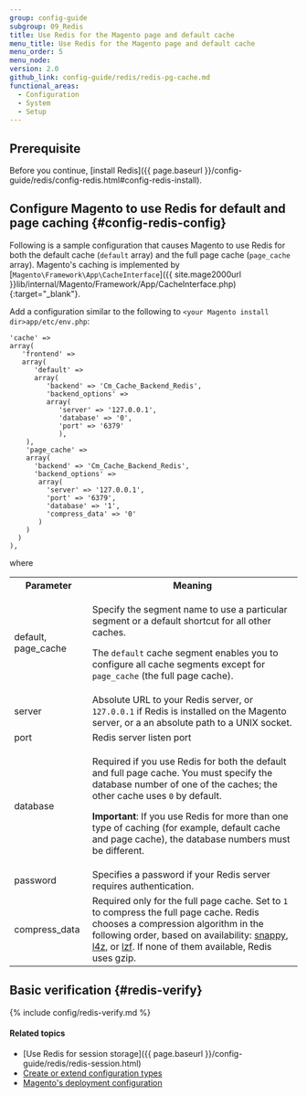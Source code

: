 ```yaml
---
group: config-guide
subgroup: 09_Redis
title: Use Redis for the Magento page and default cache
menu_title: Use Redis for the Magento page and default cache
menu_order: 5
menu_node:
version: 2.0
github_link: config-guide/redis/redis-pg-cache.md
functional_areas:
  - Configuration
  - System
  - Setup
---
```


<h2 id="reds-sess-prereq">Prerequisite</h2>
Before you continue, [install Redis]({{ page.baseurl }}/config-guide/redis/config-redis.html#config-redis-install).

## Configure Magento to use Redis for default and page caching {#config-redis-config}
Following is a sample configuration that causes Magento to use Redis for both the default cache (`default` array) and the full page cache (`page_cache` array). Magento's caching is implemented by [`Magento\Framework\App\CacheInterface`]({{ site.mage2000url }}lib/internal/Magento/Framework/App/CacheInterface.php){:target="_blank"}.

Add a configuration similar to the following to `<your Magento install dir>app/etc/env.php`:

	'cache' =>
	array(
	   'frontend' =>
	   array(
	      'default' =>
	      array(
	         'backend' => 'Cm_Cache_Backend_Redis',
	         'backend_options' =>
	         array(
	            'server' => '127.0.0.1',
	            'database' => '0',
	            'port' => '6379'
	            ),
	    ),
	    'page_cache' =>
	    array(
	      'backend' => 'Cm_Cache_Backend_Redis',
	      'backend_options' =>
	       array(
	         'server' => '127.0.0.1',
	         'port' => '6379',
	         'database' => '1',
	         'compress_data' => '0'
	       )
	    )
	  )
	),

where

<table>
<tbody>
	<tr>
		<th>Parameter</th>
		<th>Meaning</th>
	</tr>
<tr>
	<td>default, page_cache</td>
	<td><p>Specify the segment name to use a particular segment or a default shortcut for all other caches.</p>
		<p>The <code>default</code> cache segment enables you to configure all cache segments except for <code>page_cache</code> (the full page cache).</p></td>
</tr>
<tr>
	<td>server</td>
	<td>Absolute URL to your Redis server, or <code>127.0.0.1</code> if Redis is installed on the Magento server, or a an absolute path to a UNIX socket.</td>
</tr>
<tr>
	<td>port</td>
	<td>Redis server listen port</td>
</tr>
<tr>
	<td>database</td>
	<td><p>Required if you use Redis for both the default and full page cache. You must specify the database number of one of the caches; the other cache uses <code>0</code> by default.</p>
	<p><strong>Important</strong>: If you use Redis for more than one type of caching (for example, default cache and page cache), the database numbers must be different.</p></td>
</tr>
<tr>
	<td>password</td>
	<td>Specifies a password if your Redis server requires authentication.</td>
</tr>
<tr>
	<td>compress_data</td>
	<td>Required only for the full page cache. Set to <code>1</code> to compress the full page cache. Redis chooses a compression algorithm in the following order, based on availability: <a href="https://github.com/google/snappy" target="_blank">snappy</a>, <a href="https://github.com/Cyan4973/lz4" target="_blank">l4z</a>, or <a href="http://oldhome.schmorp.de/marc/liblzf.html" target="_blank">lzf</a>. If none of them available, Redis uses gzip.</td>
</tr>
</tbody>
</table>

## Basic verification {#redis-verify}

{% include config/redis-verify.md %}

#### Related topics

*	[Use Redis for session storage]({{ page.baseurl }}/config-guide/redis/redis-session.html)
*  <a href="{{ page.baseurl }}/config-guide/config/config-create.html">Create or extend configuration types</a>
*  <a href="{{ page.baseurl }}/config-guide/config/config-php.html">Magento's deployment configuration</a>
